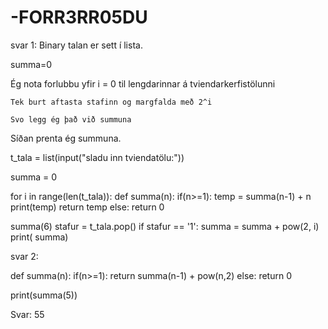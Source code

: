 # -FORR3RR05DU

svar 1:
Binary talan er sett í lista.

summa=0

Ég nota forlubbu yfir i = 0 til lengdarinnar á tviendarkerfistölunni 
	
	Tek burt aftasta stafinn og margfalda með 2^i
	
	Svo legg ég það við summuna

Síðan prenta ég summuna.

t_tala = list(input("sladu inn tviendatölu:"))

summa = 0
 
for i in range(len(t_tala)):
def summa(n):
    if(n>=1):
      temp = summa(n-1) + n
      print(temp)
      return temp
    else:
        return 0
 
summa(6)
    stafur = t_tala.pop()
    if stafur == '1':
        summa = summa + pow(2, i)
print( summa)

svar 2:

def summa(n):
    if(n>=1):
      return summa(n-1) + pow(n,2)
    else:
        return 0
 
    
print(summa(5))

Svar:
55
